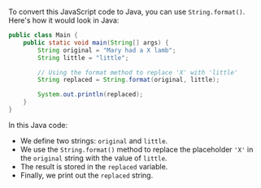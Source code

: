 To convert this JavaScript code to Java, you can use `String.format()`. Here's how it would look in Java:

```java
public class Main {
    public static void main(String[] args) {
        String original = "Mary had a X lamb";
        String little = "little";

        // Using the format method to replace 'X' with 'little'
        String replaced = String.format(original, little);

        System.out.println(replaced);
    }
}
```

In this Java code:
- We define two strings: `original` and `little`.
- We use the `String.format()` method to replace the placeholder `'X'` in the `original` string with the value of `little`.
- The result is stored in the `replaced` variable.
- Finally, we print out the `replaced` string.
